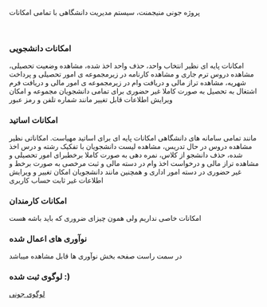 پروژه جونی منیجمنت، سیستم مدیریت دانشگاهی با تمامی امکانات

<br>

### امکانات دانشجویی
امکانات پایه ای نظیر انتخاب واحد، حذف واحد اخذ شده، مشاهده وضعیت تحصیلی، مشاهده دروس ترم جاری و مشاهده کارنامه در زیرمجموعه ی امور تحصیلی و پرداخت شهریه، مشاهده تراز مالی و دریافت وام در زیرمجموعه ی امور مالی و دریافت فرم اشتغال به تحصیل به صورت کاملا غیر حضوری برای تمامی دانشجویان مجموعه و امکان ویرایش اطلاعات قابل تغییر مانند شماره تلفن و رمز عبور

### امکانات اساتید
مانند تمامی سامانه های دانشگاهی امکانات پایه ای برای اساتید مهیاست. امکاناتی نظیر مشاهده دروس در حال تدریس، مشاهده لیست دانشجویان با تفکیک رشته و درس اخذ شده، حذف دانشجو از کلاس، نمره دهی به صورت کاملا برخطبرای امور تحصیلی و مشاهده تراز مالی و درخواست اخذ وام در دسته مالی و ثبت مرخصی به صورت برخط و غیر حضوری در دسته امور اداری و همچنین مانند دانشجویان امکان تغییر و ویرایش اطلاعات غیر ثابت  حساب کاربری

### امکانات کارمندان
امکانات خاصی نداریم ولی همون چیزای ضروری که باید باشه هست

### نوآوری های اعمال شده
در سمت راست صفحه بخش نوآوری ها قابل مشاهده میباشد

### لوگوی ثبت شده :)
[لوگوی جونی](https://raw.githubusercontent.com/am-shm/juni_managemant_docs/main/docs/juni_logo.png)